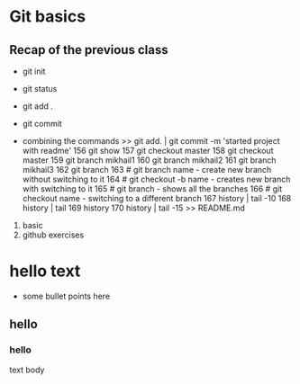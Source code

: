 # Git basics

## Recap of the previous class
- git init
- git status
- git add . 
- git commit 

- combining the commands >> git add. | git commit -m 'started project with readme'
  156  git show
  157  git checkout master
  158  git checkout master
  159  git branch mikhail1
  160  git branch mikhail2
  161  git branch mikhail3
  162  git branch
  163  # git branch name - create new branch without switching to it
  164  # git checkout -b name - creates new branch with switching to it
  165  # git branch - shows all the branches
  166  # git checkout name - switching to a different branch
  167  history | tail -10
  168  history | tail
  169  history 
  170  history | tail -15 >> README.md

1. basic
2. github exercises
# hello text
* some bullet points here
## hello
### hello
text body